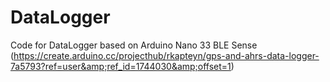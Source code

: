# DataLogger
Code for DataLogger based on Arduino Nano 33 BLE Sense (https://create.arduino.cc/projecthub/rkapteyn/gps-and-ahrs-data-logger-7a5793?ref=user&amp;ref_id=1744030&amp;offset=1)
